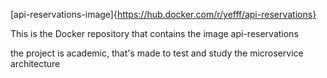 
[api-reservations-image]{https://hub.docker.com/r/yefff/api-reservations}

This is the Docker repository that contains the image api-reservations

the project is academic, that's made to test and study the microservice architecture
